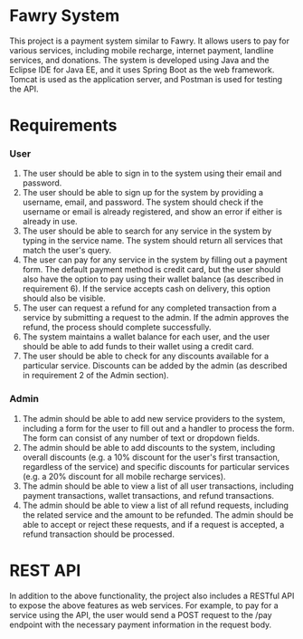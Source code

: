 # Fawry System
This project is a payment system similar to Fawry. It allows users to pay for various services, including mobile recharge, internet payment, landline services, and donations. The system is developed using Java and the Eclipse IDE for Java EE, and it uses Spring Boot as the web framework. Tomcat is used as the application server, and Postman is used for testing the API.

# Requirements
### User
<ol>
<li>The user should be able to sign in to the system using their email and password.</li>
<li>The user should be able to sign up for the system by providing a username, email, and password. The system should check if the username or email is already registered, and show an error if either is already in use.</li>
<li>The user should be able to search for any service in the system by typing in the service name. The system should return all services that match the user's query.</li>
<li>The user can pay for any service in the system by filling out a payment form. The default payment method is credit card, but the user should also have the option to pay using their wallet balance (as described in requirement 6). If the service accepts cash on delivery, this option should also be visible.</li>
<li>The user can request a refund for any completed transaction from a service by submitting a request to the admin. If the admin approves the refund, the process should complete successfully.</li>
<li>The system maintains a wallet balance for each user, and the user should be able to add funds to their wallet using a credit card.</li>
<li>The user should be able to check for any discounts available for a particular service. Discounts can be added by the admin (as described in requirement 2 of the Admin section).</li>
</ol>

### Admin
<ol>
<li>The admin should be able to add new service providers to the system, including a form for the user to fill out and a handler to process the form. The form can consist of any number of text or dropdown fields.</li>
<li>The admin should be able to add discounts to the system, including overall discounts (e.g. a 10% discount for the user's first transaction, regardless of the service) and specific discounts for particular services (e.g. a 20% discount for all mobile recharge services).</li>
<li>The admin should be able to view a list of all user transactions, including payment transactions, wallet transactions, and refund transactions.</li>
<li>The admin should be able to view a list of all refund requests, including the related service and the amount to be refunded. The admin should be able to accept or reject these requests, and if a request is accepted, a refund transaction should be processed.</li>
</ol>

# REST API
In addition to the above functionality, the project also includes a RESTful API to expose the above features as web services. For example, to pay for a service using the API, the user would send a POST request to the /pay endpoint with the necessary payment information in the request body.
